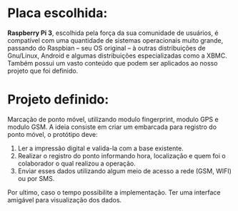 # **Placa escolhida:**

**Raspberry Pi 3**, escolhida pela força da sua comunidade de usuários, é compatível com uma quantidade de sistemas operacionais muito grande, passando do Raspbian – seu OS original – à outras distribuições de Gnu/Linux, Android  e algumas distribuições especializadas como a  XBMC. Também possui um vasto conteúdo que podem ser aplicados ao nosso projeto que foi definido.



# **Projeto definido:**

Marcação de ponto móvel, utilizando modulo fingerprint, modulo GPS e modulo GSM.
A ideia consiste em criar um embarcada para registro do ponto móvel, o protótipo deve:

 1. Ler a impressão digital e valida-la com a base existente.
 2. Realizar o registro do ponto informando hora, localização e quem foi o colaborador o qual realizou a operação. 
 3. Enviar esses dados utilizando algum meio de acesso a rede (GSM, WIFI) ou por SMS. 
 
 Por ultimo, caso o tempo possibilite a implementação. Ter uma interface amigável para visualização dos dados.
